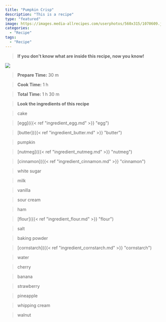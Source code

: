 ```yaml
---
title: "Pumpkin Crisp"
description: "This is a recipe"
type: "featured"
image: https://images.media-allrecipes.com/userphotos/560x315/1070609.jpg
categories: 
  - "Recipe"
tags: 
  - "Recipe"
---
```



>**If you don't know what are inside this recipe, now you know!**

![](../images/Recipes-Banner.jpg)
> **Prepare Time:** 30 m


> **Cook Time:** 1 h


> **Total Time:** 1 h 30 m

> **Look the ingredients of this recipe**

> cake

> [egg]({{< ref "ingredient_egg.md" >}} "egg")

> [butter]({{< ref "ingredient_butter.md" >}} "butter")

> pumpkin

> [nutmeg]({{< ref "ingredient_nutmeg.md" >}} "nutmeg")

> [cinnamon]({{< ref "ingredient_cinnamon.md" >}} "cinnamon")

> white sugar

> milk

> vanilla

> sour cream

> ham

> [flour]({{< ref "ingredient_flour.md" >}} "flour")

> salt

> baking powder

> [cornstarch]({{< ref "ingredient_cornstarch.md" >}} "cornstarch")

> water

> cherry

> banana

> strawberry

> pineapple

> whipping cream

> walnut


